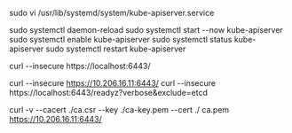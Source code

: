 sudo vi /usr/lib/systemd/system/kube-apiserver.service

sudo systemctl daemon-reload
sudo systemctl start --now kube-apiserver
sudo systemctl enable kube-apiserver
sudo systemctl status kube-apiserver
sudo systemctl restart kube-apiserver

curl --insecure https://localhost:6443/

curl --insecure https://10.206.16.11:6443/
curl --insecure https://localhost:6443/readyz?verbose&exclude=etcd

curl -v --cacert ./ca.csr --key ./ca-key.pem --cert ./ ca.pem https://10.206.16.11:6443/